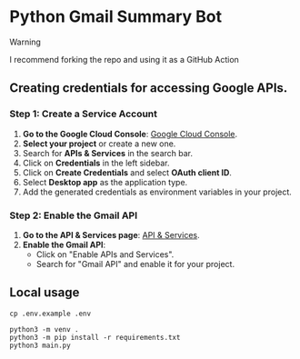 # Python Gmail Summary Bot

> [!WARNING]
> I recommend forking the repo and using it as a GitHub Action

## Creating credentials for accessing Google APIs.

### Step 1: Create a Service Account

1. **Go to the Google Cloud Console**: [Google Cloud Console](https://console.cloud.google.com/).
2. **Select your project** or create a new one.
3. Search for **APIs & Services** in the search bar.
4. Click on **Credentials** in the left sidebar.
5. Click on **Create Credentials** and select **OAuth client ID**.
6. Select **Desktop app** as the application type.
7. Add the generated credentials as environment variables in your project. 

### Step 2: Enable the Gmail API

1. **Go to the API & Services page**: [API & Services](https://console.cloud.google.com/apis/dashboard).
2. **Enable the Gmail API**:
    - Click on "Enable APIs and Services".
    - Search for "Gmail API" and enable it for your project.

## Local usage

```shell
cp .env.example .env
```

```shell
python3 -m venv .
python3 -m pip install -r requirements.txt
python3 main.py
```